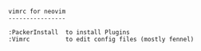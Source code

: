 
    vimrc for neovim
    ----------------
    
    :PackerInstall  to install Plugins
    :Vimrc          to edit config files (mostly fennel)
